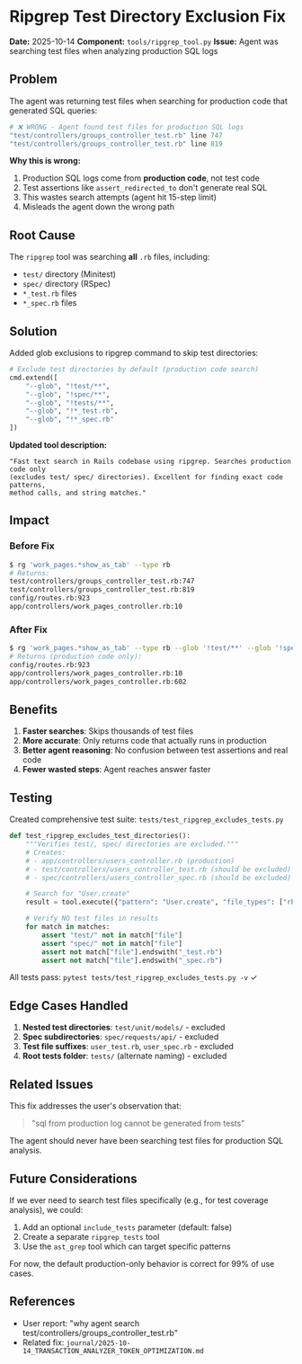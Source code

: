 # Ripgrep Test Directory Exclusion Fix

**Date:** 2025-10-14
**Component:** `tools/ripgrep_tool.py`
**Issue:** Agent was searching test files when analyzing production SQL logs

## Problem

The agent was returning test files when searching for production code that generated SQL queries:

```ruby
# ❌ WRONG - Agent found test files for production SQL logs
"test/controllers/groups_controller_test.rb" line 747
"test/controllers/groups_controller_test.rb" line 819
```

**Why this is wrong:**
1. Production SQL logs come from **production code**, not test code
2. Test assertions like `assert_redirected_to` don't generate real SQL
3. This wastes search attempts (agent hit 15-step limit)
4. Misleads the agent down the wrong path

## Root Cause

The `ripgrep` tool was searching **all** `.rb` files, including:
- `test/` directory (Minitest)
- `spec/` directory (RSpec)
- `*_test.rb` files
- `*_spec.rb` files

## Solution

Added glob exclusions to ripgrep command to skip test directories:

```python
# Exclude test directories by default (production code search)
cmd.extend([
    "--glob", "!test/**",
    "--glob", "!spec/**",
    "--glob", "!tests/**",
    "--glob", "!*_test.rb",
    "--glob", "!*_spec.rb"
])
```

**Updated tool description:**
```
"Fast text search in Rails codebase using ripgrep. Searches production code only
(excludes test/ spec/ directories). Excellent for finding exact code patterns,
method calls, and string matches."
```

## Impact

### Before Fix
```bash
$ rg 'work_pages.*show_as_tab' --type rb
# Returns:
test/controllers/groups_controller_test.rb:747
test/controllers/groups_controller_test.rb:819
config/routes.rb:923
app/controllers/work_pages_controller.rb:10
```

### After Fix
```bash
$ rg 'work_pages.*show_as_tab' --type rb --glob '!test/**' --glob '!spec/**'
# Returns (production code only):
config/routes.rb:923
app/controllers/work_pages_controller.rb:10
app/controllers/work_pages_controller.rb:602
```

## Benefits

1. **Faster searches**: Skips thousands of test files
2. **More accurate**: Only returns code that actually runs in production
3. **Better agent reasoning**: No confusion between test assertions and real code
4. **Fewer wasted steps**: Agent reaches answer faster

## Testing

Created comprehensive test suite: `tests/test_ripgrep_excludes_tests.py`

```python
def test_ripgrep_excludes_test_directories():
    """Verifies test/, spec/ directories are excluded."""
    # Creates:
    # - app/controllers/users_controller.rb (production)
    # - test/controllers/users_controller_test.rb (should be excluded)
    # - spec/controllers/users_controller_spec.rb (should be excluded)

    # Search for "User.create"
    result = tool.execute({"pattern": "User.create", "file_types": ["rb"]})

    # Verify NO test files in results
    for match in matches:
        assert "test/" not in match["file"]
        assert "spec/" not in match["file"]
        assert not match["file"].endswith("_test.rb")
        assert not match["file"].endswith("_spec.rb")
```

All tests pass: `pytest tests/test_ripgrep_excludes_tests.py -v` ✓

## Edge Cases Handled

1. **Nested test directories**: `test/unit/models/` - excluded
2. **Spec subdirectories**: `spec/requests/api/` - excluded
3. **Test file suffixes**: `user_test.rb`, `user_spec.rb` - excluded
4. **Root tests folder**: `tests/` (alternate naming) - excluded

## Related Issues

This fix addresses the user's observation that:
> "sql from production log cannot be generated from tests"

The agent should never have been searching test files for production SQL analysis.

## Future Considerations

If we ever need to search test files specifically (e.g., for test coverage analysis), we could:
1. Add an optional `include_tests` parameter (default: false)
2. Create a separate `ripgrep_tests` tool
3. Use the `ast_grep` tool which can target specific patterns

For now, the default production-only behavior is correct for 99% of use cases.

## References

- User report: "why agent search test/controllers/groups_controller_test.rb"
- Related fix: `journal/2025-10-14_TRANSACTION_ANALYZER_TOKEN_OPTIMIZATION.md`
